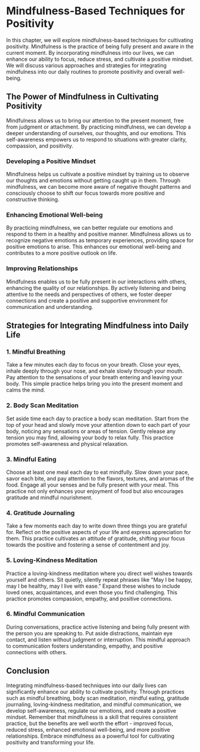 Mindfulness-Based Techniques for Positivity
======================================================

In this chapter, we will explore mindfulness-based techniques for cultivating positivity. Mindfulness is the practice of being fully present and aware in the current moment. By incorporating mindfulness into our lives, we can enhance our ability to focus, reduce stress, and cultivate a positive mindset. We will discuss various approaches and strategies for integrating mindfulness into our daily routines to promote positivity and overall well-being.

The Power of Mindfulness in Cultivating Positivity
--------------------------------------------------

Mindfulness allows us to bring our attention to the present moment, free from judgment or attachment. By practicing mindfulness, we can develop a deeper understanding of ourselves, our thoughts, and our emotions. This self-awareness empowers us to respond to situations with greater clarity, compassion, and positivity.

### Developing a Positive Mindset

Mindfulness helps us cultivate a positive mindset by training us to observe our thoughts and emotions without getting caught up in them. Through mindfulness, we can become more aware of negative thought patterns and consciously choose to shift our focus towards more positive and constructive thinking.

### Enhancing Emotional Well-being

By practicing mindfulness, we can better regulate our emotions and respond to them in a healthy and positive manner. Mindfulness allows us to recognize negative emotions as temporary experiences, providing space for positive emotions to arise. This enhances our emotional well-being and contributes to a more positive outlook on life.

### Improving Relationships

Mindfulness enables us to be fully present in our interactions with others, enhancing the quality of our relationships. By actively listening and being attentive to the needs and perspectives of others, we foster deeper connections and create a positive and supportive environment for communication and understanding.

Strategies for Integrating Mindfulness into Daily Life
------------------------------------------------------

### 1. Mindful Breathing

Take a few minutes each day to focus on your breath. Close your eyes, inhale deeply through your nose, and exhale slowly through your mouth. Pay attention to the sensations of your breath entering and leaving your body. This simple practice helps bring you into the present moment and calms the mind.

### 2. Body Scan Meditation

Set aside time each day to practice a body scan meditation. Start from the top of your head and slowly move your attention down to each part of your body, noticing any sensations or areas of tension. Gently release any tension you may find, allowing your body to relax fully. This practice promotes self-awareness and physical relaxation.

### 3. Mindful Eating

Choose at least one meal each day to eat mindfully. Slow down your pace, savor each bite, and pay attention to the flavors, textures, and aromas of the food. Engage all your senses and be fully present with your meal. This practice not only enhances your enjoyment of food but also encourages gratitude and mindful nourishment.

### 4. Gratitude Journaling

Take a few moments each day to write down three things you are grateful for. Reflect on the positive aspects of your life and express appreciation for them. This practice cultivates an attitude of gratitude, shifting your focus towards the positive and fostering a sense of contentment and joy.

### 5. Loving-Kindness Meditation

Practice a loving-kindness meditation where you direct well wishes towards yourself and others. Sit quietly, silently repeat phrases like "May I be happy, may I be healthy, may I live with ease." Expand these wishes to include loved ones, acquaintances, and even those you find challenging. This practice promotes compassion, empathy, and positive connections.

### 6. Mindful Communication

During conversations, practice active listening and being fully present with the person you are speaking to. Put aside distractions, maintain eye contact, and listen without judgment or interruption. This mindful approach to communication fosters understanding, empathy, and positive connections with others.

Conclusion
----------

Integrating mindfulness-based techniques into our daily lives can significantly enhance our ability to cultivate positivity. Through practices such as mindful breathing, body scan meditation, mindful eating, gratitude journaling, loving-kindness meditation, and mindful communication, we develop self-awareness, regulate our emotions, and create a positive mindset. Remember that mindfulness is a skill that requires consistent practice, but the benefits are well worth the effort - improved focus, reduced stress, enhanced emotional well-being, and more positive relationships. Embrace mindfulness as a powerful tool for cultivating positivity and transforming your life.
